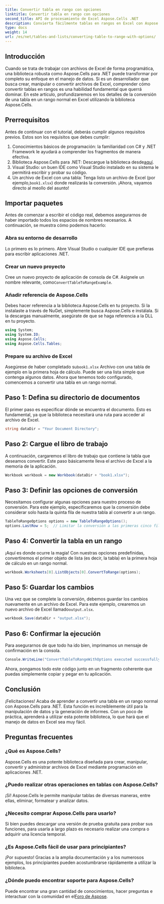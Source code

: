 ```yaml
---
title: Convertir tabla en rango con opciones
linktitle: Convertir tabla en rango con opciones
second_title: API de procesamiento de Excel Aspose.Cells .NET
description: Convierta fácilmente tablas en rangos en Excel con Aspose.Cells para .NET con instrucciones paso a paso. Mejore sus habilidades de manipulación de datos en Excel.
type: docs
weight: 14
url: /es/net/tables-and-lists/converting-table-to-range-with-options/
---
```

## Introducción
Cuando se trata de trabajar con archivos de Excel de forma programática, una biblioteca robusta como Aspose.Cells para .NET puede transformar por completo su enfoque en el manejo de datos. Si es un desarrollador que busca crear, manipular o convertir archivos de Excel, comprender cómo convertir tablas en rangos es una habilidad fundamental que querrá dominar. En este artículo, profundizaremos en los detalles de la conversión de una tabla en un rango normal en Excel utilizando la biblioteca Aspose.Cells. 
## Prerrequisitos
Antes de continuar con el tutorial, deberás cumplir algunos requisitos previos. Estos son los requisitos que debes cumplir:
1. Conocimientos básicos de programación: la familiaridad con C# y .NET Framework le ayudará a comprender los fragmentos de manera efectiva.
2.  Biblioteca Aspose.Cells para .NET: Descargue la biblioteca desde[aquí](https://releases.aspose.com/cells/net/). 
3. Visual Studio: un buen IDE como Visual Studio instalado en su sistema le permitirá escribir y probar su código.
4.  Un archivo de Excel con una tabla: Tenga listo un archivo de Excel (por ejemplo,`book1.xlsx`) donde realizarás la conversión.
¡Ahora, vayamos directo al meollo del asunto!
## Importar paquetes
Antes de comenzar a escribir el código real, debemos asegurarnos de haber importado todos los espacios de nombres necesarios. A continuación, se muestra cómo podemos hacerlo:
### Abra su entorno de desarrollo
Lo primero es lo primero. Abre Visual Studio o cualquier IDE que prefieras para escribir aplicaciones .NET. 
### Crear un nuevo proyecto
 Cree un nuevo proyecto de aplicación de consola de C#. Asígnele un nombre relevante, como`ConvertTableToRangeExample`.
### Añadir referencia de Aspose.Cells
Debes hacer referencia a la biblioteca Aspose.Cells en tu proyecto. Si la instalaste a través de NuGet, simplemente busca Aspose.Cells e instálala. Si la descargas manualmente, asegúrate de que se haga referencia a la DLL en tu proyecto.
```csharp
using System;
using System.IO;
using Aspose.Cells;
using Aspose.Cells.Tables;
```
### Prepare su archivo de Excel
 Asegúrese de haber completado su`book1.xlsx` Archivo con una tabla de ejemplo en la primera hoja de cálculo. Puede ser una lista simple que contenga algunos datos.
Ahora que tenemos todo configurado, comencemos a convertir una tabla en un rango normal.
## Paso 1: Defina su directorio de documentos
El primer paso es especificar dónde se encuentra el documento. Esto es fundamental, ya que la biblioteca necesitará una ruta para acceder al archivo de Excel.
```csharp
string dataDir = "Your Document Directory";
```
## Paso 2: Cargue el libro de trabajo
A continuación, cargaremos el libro de trabajo que contiene la tabla que deseamos convertir. Este paso básicamente lleva el archivo de Excel a la memoria de la aplicación.
```csharp
Workbook workbook = new Workbook(dataDir + "book1.xlsx");
```
## Paso 3: Definir las opciones de conversión
Necesitamos configurar algunas opciones para nuestro proceso de conversión. Para este ejemplo, especificaremos que la conversión debe considerar solo hasta la quinta fila de nuestra tabla al convertir a un rango.
```csharp
TableToRangeOptions options = new TableToRangeOptions();
options.LastRow = 5;  // Limitar la conversión a las primeras cinco filas
```
## Paso 4: Convertir la tabla en un rango
¡Aquí es donde ocurre la magia! Con nuestras opciones predefinidas, convertiremos el primer objeto de lista (es decir, la tabla) en la primera hoja de cálculo en un rango normal.
```csharp
workbook.Worksheets[0].ListObjects[0].ConvertToRange(options);
```
## Paso 5: Guardar los cambios
Una vez que se complete la conversión, debemos guardar los cambios nuevamente en un archivo de Excel. Para este ejemplo, crearemos un nuevo archivo de Excel llamado`output.xlsx`.
```csharp
workbook.Save(dataDir + "output.xlsx");
```
## Paso 6: Confirmar la ejecución
Para asegurarnos de que todo ha ido bien, imprimamos un mensaje de confirmación en la consola.
```csharp
Console.WriteLine("ConvertTableToRangeWithOptions executed successfully.\r\n");
```
Ahora, pongamos todo este código junto en un fragmento coherente que puedas simplemente copiar y pegar en tu aplicación.
## Conclusión
¡Felicitaciones! Acaba de aprender a convertir una tabla en un rango normal con Aspose.Cells para .NET. Esta función es increíblemente útil para la manipulación de datos y la generación de informes. Con un poco de práctica, aprenderá a utilizar esta potente biblioteca, lo que hará que el manejo de datos en Excel sea muy fácil.
## Preguntas frecuentes
### ¿Qué es Aspose.Cells?
Aspose.Cells es una potente biblioteca diseñada para crear, manipular, convertir y administrar archivos de Excel mediante programación en aplicaciones .NET.
### ¿Puedo realizar otras operaciones en tablas con Aspose.Cells?
¡Sí! Aspose.Cells le permite manipular tablas de diversas maneras, entre ellas, eliminar, formatear y analizar datos.
### ¿Necesito comprar Aspose.Cells para usarlo?
Si bien puedes descargar una versión de prueba gratuita para probar sus funciones, para usarla a largo plazo es necesario realizar una compra o adquirir una licencia temporal.
### ¿Es Aspose.Cells fácil de usar para principiantes?
¡Por supuesto! Gracias a la amplia documentación y a los numerosos ejemplos, los principiantes pueden acostumbrarse rápidamente a utilizar la biblioteca.
### ¿Dónde puedo encontrar soporte para Aspose.Cells?
 Puede encontrar una gran cantidad de conocimientos, hacer preguntas e interactuar con la comunidad en el[Foro de Aspose](https://forum.aspose.com/c/cells/9).